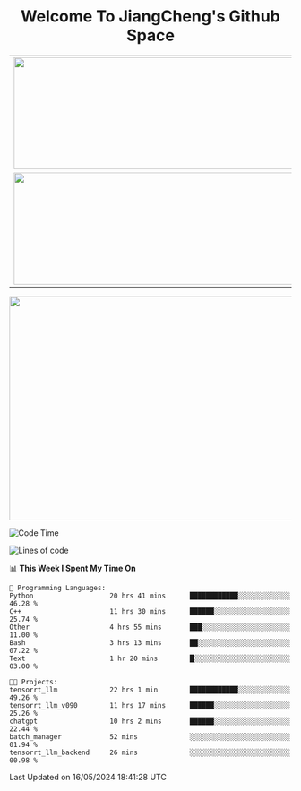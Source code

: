 <h1 align="center">Welcome To JiangCheng's Github Space</h1>

<table align="center" frame="void" rules="none" >
  <tr>
    <td>
      <div align="center"> <img height="200px" width="500px"  src="https://github-readme-stats.vercel.app/api?username=thisjiang&hide_title=true&hide_border=true&layout=compact&show_icons=trueline_height=21&text_color=000&icon_color=000&bg_color=0,ea6161,ffc64d,fffc4d,52fa5a&theme=graywhite" /> </div>
    </td>
    <td>
      <div align="center"> <img height="200px" width="500px" src="https://github-readme-stats.vercel.app/api/top-langs/?username=thisjiang&hide_title=true&hide_border=true&layout=compact&langs_count=6&text_color=000&icon_color=fff&bg_color=0,52fa5a,4dfcff,c64dff&theme=graywhite" /> </div>
    </td>
  </tr>
  <tr>
    <td>
      <div align="center"> <img height="200px" width="500px" src="https://github-readme-streak-stats.herokuapp.com/?user=thisjiang&hide_title=true&hide_border=true&layout=compact&langs_count=6" /> </div>
    </td>
    <td>
      <div align="center"> 
      <a href="https://github.com/" target="_blank"><img style="margin: 10px" src="https://profilinator.rishav.dev/skills-assets/git-scm-icon.svg" alt="Git" height="50" /></a>  
      <a href="https://www.linux.org/" target="_blank"><img style="margin: 10px" src="https://profilinator.rishav.dev/skills-assets/linux-original.svg" alt="Linux" height="50" /></a>  
      <a href="https://www.gnu.org/software/bash/" target="_blank"><img style="margin: 10px" src="https://profilinator.rishav.dev/skills-assets/gnu_bash-icon.svg" alt="Bash" height="50" /></a>  
      </div>
    </td>
  </tr>
</table>

<div align="center"> <img height="400px" width="1000px" src="https://github-readme-activity-graph.cyclic.app/graph?username=thisjiang&theme=react&hide_title=true&hide_border=true&layout=compact&langs_count=6" /> </div></td>

<!--START_SECTION:waka-->
![Code Time](http://img.shields.io/badge/Code%20Time-1%2C247%20hrs%2020%20mins-blue)

![Lines of code](https://img.shields.io/badge/From%20Hello%20World%20I%27ve%20Written-626.1%20thousand%20lines%20of%20code-blue)

📊 **This Week I Spent My Time On** 

```text
💬 Programming Languages: 
Python                   20 hrs 41 mins      ████████████░░░░░░░░░░░░░   46.28 % 
C++                      11 hrs 30 mins      ██████░░░░░░░░░░░░░░░░░░░   25.74 % 
Other                    4 hrs 55 mins       ███░░░░░░░░░░░░░░░░░░░░░░   11.00 % 
Bash                     3 hrs 13 mins       ██░░░░░░░░░░░░░░░░░░░░░░░   07.22 % 
Text                     1 hr 20 mins        █░░░░░░░░░░░░░░░░░░░░░░░░   03.00 % 

🐱‍💻 Projects: 
tensorrt_llm             22 hrs 1 min        ████████████░░░░░░░░░░░░░   49.26 % 
tensorrt_llm_v090        11 hrs 17 mins      ██████░░░░░░░░░░░░░░░░░░░   25.26 % 
chatgpt                  10 hrs 2 mins       ██████░░░░░░░░░░░░░░░░░░░   22.44 % 
batch_manager            52 mins             ░░░░░░░░░░░░░░░░░░░░░░░░░   01.94 % 
tensorrt_llm_backend     26 mins             ░░░░░░░░░░░░░░░░░░░░░░░░░   00.98 % 
```


 Last Updated on 16/05/2024 18:41:28 UTC
<!--END_SECTION:waka-->
